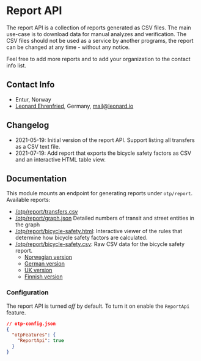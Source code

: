 # Report API

The report API is a collection of reports generated as CSV files. The main use-case is to download
data for manual analyzes and verification. The CSV files should not be used as a service by another
programs, the report can be changed at any time - without any notice.

Feel free to add more reports and to add your organization to the contact info list.

## Contact Info

- Entur, Norway
- [Leonard Ehrenfried](https://leonard.io), Germany, [mail@leonard.io](mailto:mail@leonard.io)

## Changelog

- 2021-05-19: Initial version of the report API. Support listing all transfers as a CSV text file.
- 2021-07-19: Add report that exports the bicycle safety factors as CSV and an interactive HTML
  table view.

## Documentation

This module mounts an endpoint for generating reports under `otp/report`. Available reports:

- [/otp/report/transfers.csv](http://localhost:8080/otp/report/transfers.csv)
- [/otp/report/graph.json](http://localhost:8080/otp/report/graph.json)
  Detailed numbers of transit and street entities in the graph
- [/otp/report/bicycle-safety.html](http://localhost:8080/otp/report/bicycle-safety.html):
  Interactive viewer of the rules that determine how bicycle safety factors are calculated.
- [/otp/report/bicycle-safety.csv](http://localhost:8080/otp/report/bicycle-safety.csv): Raw CSV
  data for the bicycle safety report.
    - [Norwegian version](http://localhost:8080/otp/report/bicycle-safety.csv?osmWayPropertySet=norway)
    - [German version](http://localhost:8080/otp/report/bicycle-safety.csv?osmWayPropertySet=germany)
    - [UK version](http://localhost:8080/otp/report/bicycle-safety.csv?osmWayPropertySet=uk)
    - [Finnish version](http://localhost:8080/otp/report/bicycle-safety.csv?osmWayPropertySet=finland)

### Configuration

The report API is turned _off_ by default. To turn it on enable the `ReportApi` feature.

```json
// otp-config.json
{
  "otpFeatures": {
    "ReportApi": true
  }
}
```

